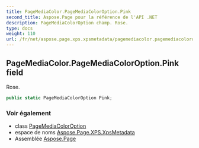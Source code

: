 ```yaml
---
title: PageMediaColor.PageMediaColorOption.Pink
second_title: Aspose.Page pour la référence de l'API .NET
description: PageMediaColorOption champ. Rose.
type: docs
weight: 110
url: /fr/net/aspose.page.xps.xpsmetadata/pagemediacolor.pagemediacoloroption/pink/
---
```

## PageMediaColor.PageMediaColorOption.Pink field

Rose.

```csharp
public static PageMediaColorOption Pink;
```

### Voir également

* class [PageMediaColorOption](../)
* espace de noms [Aspose.Page.XPS.XpsMetadata](../../pagemediacolor.pagemediacoloroption/)
* Assemblée [Aspose.Page](../../../)


